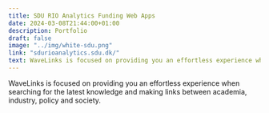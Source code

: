 ```yaml
---
title: SDU RIO Analytics Funding Web Apps
date: 2024-03-08T21:44:00+01:00
description: Portfolio
draft: false
image: "../img/white-sdu.png"
link: "sdurioanalytics.sdu.dk/"
text: WaveLinks is focused on providing you an effortless experience when searching for the latest knowledge and making links between academia, industry, policy and society.
---
```


WaveLinks is focused on providing you an effortless experience when searching for the latest knowledge and making links between academia, industry, policy and society.
